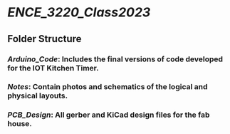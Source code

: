 # ***ENCE_3220_Class2023***
## Folder Structure
### *Arduino_Code*: Includes the final versions of code developed for the IOT Kitchen Timer.
###        *Notes*: Contain photos and schematics of the logical and physical layouts.
###   *PCB_Design*: All gerber and KiCad design files for the fab house.
